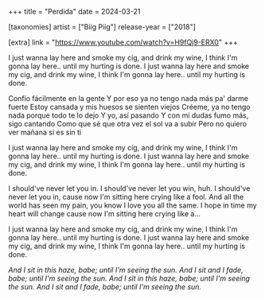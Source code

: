 +++
title = "Perdida"
date = 2024-03-21

[taxonomies]
artist = ["Biig Piig"]
release-year = ["2018"]

[extra]
link = "https://www.youtube.com/watch?v=H9fQj9-ERX0"
+++

I just wanna lay here
and smoke my cig,
and drink my wine,
I think I'm gonna lay here..
until my hurting is done.
I just wanna lay here
and smoke my cig,
and drink my wine,
<span class="l1">I think I'm gonna lay here..
until my hurting is done.</span>

Confío fácilmente en la gente
Y por eso ya no tengo nada más pa' darme fuerte
Estoy cansada y mis huesos se sienten viejos
Créeme, ya no tengo nada porque todo te lo dejo
Y yo, así pasando
Y con mi dudas fumo más, sigo cantando
Como que sé que otra vez el sol va a subir
Pero no quiero ver mañana si es sin ti

<span class="l1">I just wanna lay here
and smoke my cig,
and drink my wine,</span>
I think I'm gonna lay here..
until my hurting is done.
I just wanna lay here
and smoke my cig,
and drink my wine,
I think I'm gonna lay here..
until my hurting is done.

<span class="l1">I should've never let you in.
I should've never let you win, huh.</span>
I should've never let you in,
cause now I'm sitting here
crying like a fool.
<span class="l2">And all the world has seen my pain,
you know I love you all the same.
I hope in time my heart will change</span>
cause now I'm sitting here crying like a...

I just wanna lay here
and smoke my cig,
and drink my wine,
I think I'm gonna lay here..
until my hurting is done.
I just wanna lay here
and smoke my cig,
and drink my wine,
I think I'm gonna lay here..
until my hurting is done.

_And I sit in this haze, babe;
until I'm seeing the sun.
And I sit and I fade, babe;
until I'm seeing the sun.
And I sit in this haze, babe;
until I'm seeing the sun.
And I sit and I fade, babe;
until I'm seeing the sun._
